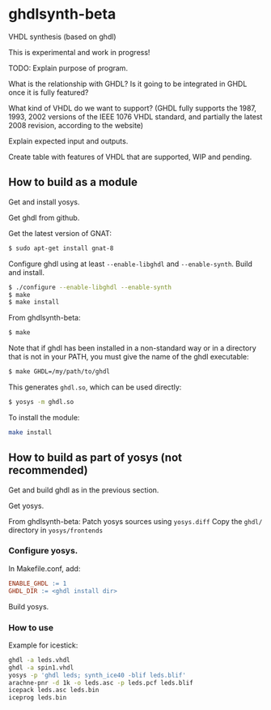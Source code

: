 # ghdlsynth-beta
VHDL synthesis (based on ghdl)

This is experimental and work in progress!

TODO: Explain purpose of program.

What is the relationship with GHDL? Is it going to be integrated in GHDL once it is fully featured?

What kind of VHDL do we want to support? (GHDL fully supports the 1987, 1993, 2002 versions of the IEEE 1076 VHDL standard, and partially the latest 2008 revision, according to the website)

Explain expected input and outputs.

Create table with features of VHDL that are supported, WIP and pending.

## How to build as a module

Get and install yosys.

Get ghdl from github.

Get the latest version of GNAT:
```sh
$ sudo apt-get install gnat-8
```

Configure ghdl using at least `--enable-libghdl` and `--enable-synth`.
Build and install.
```sh
$ ./configure --enable-libghdl --enable-synth
$ make
$ make install
```

From ghdlsynth-beta:

```sh
$ make
```

Note that if ghdl has been installed in a non-standard way or in a
directory that is not in your PATH, you must give the name of the ghdl
executable:
```sh
$ make GHDL=/my/path/to/ghdl
```

This generates `ghdl.so`, which can be used directly:

```sh
$ yosys -m ghdl.so
```

To install the module:

```sh
make install
```

## How to build as part of yosys (not recommended)

Get and build ghdl as in the previous section.

Get yosys.

From ghdlsynth-beta:
Patch yosys sources using `yosys.diff`
Copy the `ghdl/` directory in `yosys/frontends`

### Configure yosys.
In Makefile.conf, add:
```makefile
ENABLE_GHDL := 1
GHDL_DIR := <ghdl install dir>
```

Build yosys.

### How to use

Example for icestick:

```sh
ghdl -a leds.vhdl
ghdl -a spin1.vhdl
yosys -p 'ghdl leds; synth_ice40 -blif leds.blif'
arachne-pnr -d 1k -o leds.asc -p leds.pcf leds.blif
icepack leds.asc leds.bin
iceprog leds.bin
```
